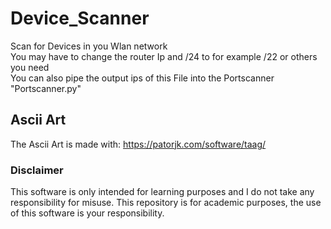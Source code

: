 # Device_Scanner
Scan for Devices in you Wlan network  
You may have to change the router Ip and /24 to for example /22 or others you need  
You can also pipe the output ips of this File into the Portscanner "Portscanner.py"


## Ascii Art  
The Ascii Art is made with: https://patorjk.com/software/taag/

### Disclaimer
This software is only intended for learning purposes and I do not take any responsibility for misuse. 
This repository is for academic purposes, the use of this software is your responsibility.
